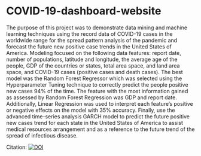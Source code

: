 # COVID-19-dashboard-website 

The purpose of this project was to demonstrate data mining and machine learning techniques using the record data of COVID-19 cases in the worldwide range for the spread pattern analysis of the pandemic and forecast the future new positive case trends in the United States of America. Modeling focused on the following data features: report date, number of populations, latitude and longitude, the average age of the people, GDP of the countries or states, total area space, and land area space, and COVID-19 cases (positive cases and death cases). The best model was the Random Forest Regressor which was selected using the Hyperparameter Tuning technique to correctly predict the people positive new cases 94% of the time. The feature with the most information gained as assessed by Random Forest Regression was GDP and report date. Additionally, Linear Regression was used to interpret each feature’s positive or negative effects on the model with 35% accuracy. Finally, use the advanced time-series analysis GARCH model to predict the future positive new cases trend for each state in the United States of America to assist medical resources arrangement and as a reference to the future trend of the spread of infectious disease.

Citation: [![DOI](https://zenodo.org/badge/364547532.svg)](https://zenodo.org/badge/latestdoi/364547532)
